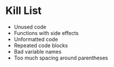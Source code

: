 Kill List
=========
* Unused code
* Functions with side effects
* Unformatted code
* Repeated code blocks
* Bad variable names
* Too much spacing around parentheses
